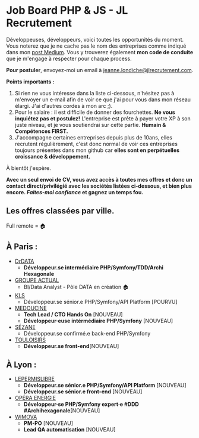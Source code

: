 # Job Board PHP & JS - JL Recrutement

Développeuses, développeurs, voici toutes les opportunités du moment. Vous noterez que je ne cache pas le nom des entreprises comme indiqué dans mon <a href="https://medium.com/@jlondiche/jarr%C3%AAte-le-recrutement-propri%C3%A9taire-je-d%C3%A9marre-l-open-source-6e33463aec9">post Medium</a>. Vous y trouverez également **mon code de conduite** que je m'engage à respecter pour chaque process.

**Pour postuler**, envoyez-moi un email à <a href="mailto:jeanne.londiche@jlrecrutement.com">jeanne.londiche@jlrecrutement.com</a>.

**Points importants :** 
1. Si rien ne vous intéresse dans la liste ci-dessous, n'hésitez pas à m'envoyer un e-mail afin de voir ce que j'ai pour vous dans mon réseau élargi. J'ai d'autres cordes à mon arc ;).
2. Pour le salaire : il est difficile de donner des fourchettes. **Ne vous inquiétez pas et postulez!** L'entreprise est prête à payer votre XP à son juste niveau, et je vous soutiendrai sur cette partie. **Humain & Compétences FIRST.**
3. J'accompagne certaines entreprises depuis plus de 10ans, elles recrutent régulièrement, c'est donc normal de voir ces entreprises toujours présentes dans mon github car **elles sont en perpétuelles croissance & développement.**

À bientôt j'espère.

**Avec un seul envoi de CV, vous avez accès à toutes mes offres et donc un contact direct/privilégié avec les sociétés listées ci-dessous, et bien plus encore. _Faites-moi confiance_ et gagnez un temps fou.**


## Les offres classées par ville.
Full remote = 🏠

## À Paris : 

- [DrDATA](DrDATA.md)
	- **Développeur.se intermédiaire PHP/Symfony/TDD/Archi Hexagonale** 
- [GROUPE ACTUAL](GROUPE_ACTUAL.md)
	- BI/Data Analyst - Pôle DATA en création 🏠
- [KLS](KLS.md)
	- Développeur.se sénior.e PHP/Symfony/API Platform [POURVU]
- [MEDOUCINE](MEDOUCINE.md)
	- **Tech Lead / CTO Hands On** [NOUVEAU]
	- **Développeur·euse intérmédiaire PHP/Symfony** [NOUVEAU]
- [SÉZANE](SEZANE.md)
	- Développeur.se confirmé.e back-end PHP/Symfony
- [TOULOISIRS](TOULOISIRS.md)
	- **Développeur.se front-end**[NOUVEAU]


## À Lyon : 

- [LEPERMISLIBRE](LEPERMISLIBRE.md)
	- **Développeur.se sénior.e PHP/Symfony/API Platform** [NOUVEAU]
	- **Développeur.se sénior.e front-end** [NOUVEAU]
- [OPÉRA ENERGIE](OPERA_ENERGIE.md)
	- **Développeur·se PHP/Symfony expert·e #DDD #Archihexagonale**[NOUVEAU]
- [WIMOVA](WIMOVA.md)
	- **PM-PO** [NOUVEAU]
	- **Lead QA automatisation** [NOUVEAU]



